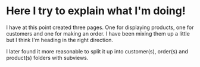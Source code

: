 # Here I try to explain what I'm doing!

I have at this point created three pages. One for displaying products, one for customers and one for making an order. I have been mixing them up a little but I think I'm heading in the right direction.

I later found it more reasonable to split it up into customer(s), order(s) and product(s) folders with subviews.